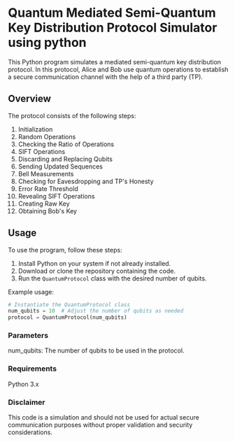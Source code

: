 # Quantum Mediated Semi-Quantum Key Distribution Protocol Simulator using python

This Python program simulates a mediated semi-quantum key distribution protocol. In this protocol, Alice and Bob use quantum operations to establish a secure communication channel with the help of a  third party (TP).

## Overview

The protocol consists of the following steps:
1. Initialization
2. Random Operations
3. Checking the Ratio of Operations
4. SIFT Operations
5. Discarding and Replacing Qubits
6. Sending Updated Sequences
7. Bell Measurements
8. Checking for Eavesdropping and TP's Honesty
9. Error Rate Threshold
10. Revealing SIFT Operations
11. Creating Raw Key
12. Obtaining Bob's Key

## Usage

To use the program, follow these steps:
1. Install Python on your system if not already installed.
2. Download or clone the repository containing the code.
3. Run the `QuantumProtocol` class with the desired number of qubits.

Example usage:
```python
# Instantiate the QuantumProtocol class
num_qubits = 10  # Adjust the number of qubits as needed
protocol = QuantumProtocol(num_qubits)
```

### Parameters
num_qubits: The number of qubits to be used in the protocol.

### Requirements
Python 3.x

### Disclaimer
This code is a simulation and should not be used for actual secure communication purposes without proper validation and security considerations.



